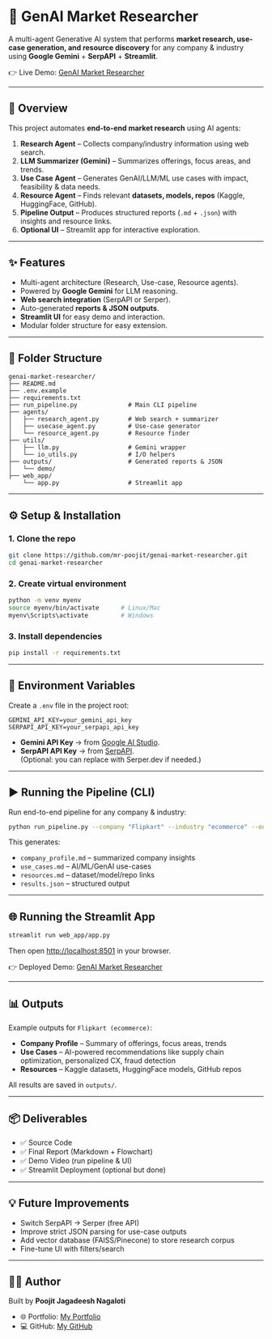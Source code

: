 # 🧠 GenAI Market Researcher

A multi-agent Generative AI system that performs **market research, use-case generation, and resource discovery** for any company & industry using **Google Gemini** + **SerpAPI** + **Streamlit**.

👉 Live Demo: [GenAI Market Researcher](https://genai-market-researcher.streamlit.app/)

---

## 🚀 Overview

This project automates **end-to-end market research** using AI agents:

1. **Research Agent** – Collects company/industry information using web search.
2. **LLM Summarizer (Gemini)** – Summarizes offerings, focus areas, and trends.
3. **Use Case Agent** – Generates GenAI/LLM/ML use cases with impact, feasibility & data needs.
4. **Resource Agent** – Finds relevant **datasets, models, repos** (Kaggle, HuggingFace, GitHub).
5. **Pipeline Output** – Produces structured reports (`.md` + `.json`) with insights and resource links.
6. **Optional UI** – Streamlit app for interactive exploration.

---

## ✨ Features

- Multi-agent architecture (Research, Use-case, Resource agents).
- Powered by **Google Gemini** for LLM reasoning.
- **Web search integration** (SerpAPI or Serper).
- Auto-generated **reports & JSON outputs**.
- **Streamlit UI** for easy demo and interaction.
- Modular folder structure for easy extension.

---

## 📂 Folder Structure

```
genai-market-researcher/
├── README.md
├── .env.example
├── requirements.txt
├── run_pipeline.py              # Main CLI pipeline
├── agents/
│   ├── research_agent.py        # Web search + summarizer
│   ├── usecase_agent.py         # Use-case generator
│   └── resource_agent.py        # Resource finder
├── utils/
│   ├── llm.py                   # Gemini wrapper
│   └── io_utils.py              # I/O helpers
├── outputs/                     # Generated reports & JSON
│   └── demo/
├── web_app/
    └── app.py                   # Streamlit app

```

---

## ⚙️ Setup & Installation

### 1. Clone the repo

```bash
git clone https://github.com/mr-poojit/genai-market-researcher.git
cd genai-market-researcher
```

### 2. Create virtual environment

```bash
python -m venv myenv
source myenv/bin/activate      # Linux/Mac
myenv\Scripts\activate         # Windows
```

### 3. Install dependencies

```bash
pip install -r requirements.txt
```

---

## 🔑 Environment Variables

Create a `.env` file in the project root:

```
GEMINI_API_KEY=your_gemini_api_key
SERPAPI_API_KEY=your_serpapi_api_key
```

- **Gemini API Key** → from [Google AI Studio](https://aistudio.google.com/).
- **SerpAPI API Key** → from [SerpAPI](https://serpapi.com/).  
  (Optional: you can replace with Serper.dev if needed.)

---

## ▶️ Running the Pipeline (CLI)

Run end-to-end pipeline for any company & industry:

```bash
python run_pipeline.py --company "Flipkart" --industry "ecommerce" --outdir outputs/demo_flipkart
```

This generates:

- `company_profile.md` – summarized company insights
- `use_cases.md` – AI/ML/GenAI use-cases
- `resources.md` – dataset/model/repo links
- `results.json` – structured output

---

## 🌐 Running the Streamlit App

```bash
streamlit run web_app/app.py
```

Then open [http://localhost:8501](http://localhost:8501) in your browser.

👉 Deployed Demo: [GenAI Market Researcher](https://genai-market-researcher.streamlit.app/)

---

## 📊 Outputs

Example outputs for `Flipkart (ecommerce)`:

- **Company Profile** – Summary of offerings, focus areas, trends
- **Use Cases** – AI-powered recommendations like supply chain optimization, personalized CX, fraud detection
- **Resources** – Kaggle datasets, HuggingFace models, GitHub repos

All results are saved in `outputs/`.

---

## 📦 Deliverables

- ✅ Source Code
- ✅ Final Report (Markdown + Flowchart)
- ✅ Demo Video (run pipeline & UI)
- ✅ Streamlit Deployment (optional but done)

---

## 💡 Future Improvements

- Switch SerpAPI → Serper (free API)
- Improve strict JSON parsing for use-case outputs
- Add vector database (FAISS/Pinecone) to store research corpus
- Fine-tune UI with filters/search

---

## 👨‍💻 Author

Built by **Poojit Jagadeesh Nagaloti**

- 🌐 Portfolio: [My Portfolio](https://poojit-nagaloti.netlify.app/)
- 💻 GitHub: [My GitHub](https://github.com/mr-poojit)


